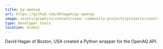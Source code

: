```yaml
---
title: py-openaq
url: https://github.com/dhhagan/py-openaq
image: assets/graphics/content/view--community-projects/projects/covers/py-openaq.jpg
type: Developer tools
location: Global
---
```


David Hagan of Boston, USA created a Python wrapper for the OpenAQ API.
